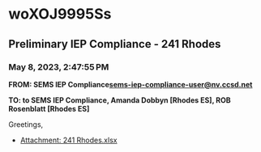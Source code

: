 # woXOJ9995Ss
## Preliminary IEP Compliance - 241 Rhodes
### May 8, 2023, 2:47:55 PM
**FROM: SEMS IEP Compliance<sems-iep-compliance-user@nv.ccsd.net>**

**TO: to SEMS IEP Compliance, Amanda Dobbyn [Rhodes ES], ROB Rosenblatt [Rhodes ES]**


Greetings, 





* [Attachment: 241 Rhodes.xlsx](woXOJ9995Ss-attachment-1.xlsx)
